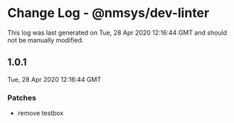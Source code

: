 # Change Log - @nmsys/dev-linter

This log was last generated on Tue, 28 Apr 2020 12:16:44 GMT and should not be manually modified.

## 1.0.1
Tue, 28 Apr 2020 12:16:44 GMT

### Patches

- remove testbox

